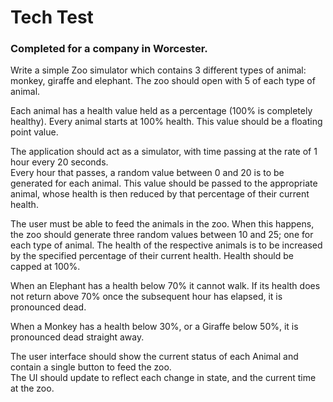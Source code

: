 # Tech Test

### Completed for a company in Worcester.

Write a simple Zoo simulator which contains 3 different types of animal:  
 monkey, giraffe and elephant.  The zoo should open with 5 of each type of animal.
  
Each animal has a health value held as a percentage (100% is completely healthy).  Every animal starts at 100% health. 
This value should be a floating point value. 

The application should act as a simulator, with time passing at the rate of 1 hour every 20 seconds.  
Every hour that passes, a random value between 0 and 20 is to be generated for each animal.  This value should be passed 
to the appropriate animal, whose health is then reduced by that percentage of their current health.

The user must be able to feed the animals in the zoo.  When this happens, the zoo should 
generate three random values between 10 and 25; one for each type of animal. The health of the respective 
animals is to be increased by the specified percentage of their current health.  Health should be capped at 100%.

When an Elephant has a health below 70% it cannot walk.   If its health does not return above 70% 
once the subsequent hour has elapsed, it is pronounced dead.

When a Monkey has a health below 30%, or a Giraffe below 50%, it is pronounced dead straight away. 

The user interface should show the current status of each Animal and contain a single button to feed the zoo.   
The UI should update to reflect each change in state, and the current time at the zoo.
